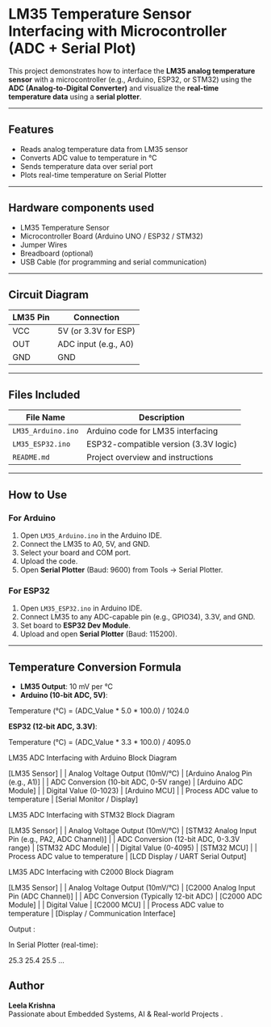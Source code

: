 #  LM35 Temperature Sensor Interfacing with Microcontroller (ADC + Serial Plot)

This project demonstrates how to interface the **LM35 analog temperature sensor** with a microcontroller (e.g., Arduino, ESP32, or STM32) using the **ADC (Analog-to-Digital Converter)** and visualize the **real-time temperature data** using a **serial plotter**.

---

## Features

- Reads analog temperature data from LM35 sensor
- Converts ADC value to temperature in °C
- Sends temperature data over serial port
- Plots real-time temperature on Serial Plotter

---

##  Hardware components used

- LM35 Temperature Sensor  
- Microcontroller Board (Arduino UNO / ESP32 / STM32)  
- Jumper Wires  
- Breadboard (optional)  
- USB Cable (for programming and serial communication)  

---

##  Circuit Diagram

| LM35 Pin | Connection           |
|----------|----------------------|
| VCC      | 5V (or 3.3V for ESP) |
| OUT      | ADC input (e.g., A0) |
| GND      | GND                  |

---

##  Files Included

| File Name           | Description                            |
|---------------------|----------------------------------------|
| `LM35_Arduino.ino`  | Arduino code for LM35 interfacing      |
| `LM35_ESP32.ino`    | ESP32-compatible version (3.3V logic)  |
| `README.md`         | Project overview and instructions      |

---

##  How to Use

### For Arduino

1. Open `LM35_Arduino.ino` in the Arduino IDE.
2. Connect the LM35 to A0, 5V, and GND.
3. Select your board and COM port.
4. Upload the code.
5. Open **Serial Plotter** (Baud: 9600) from Tools → Serial Plotter.

### For ESP32

1. Open `LM35_ESP32.ino` in Arduino IDE.
2. Connect LM35 to any ADC-capable pin (e.g., GPIO34), 3.3V, and GND.
3. Set board to **ESP32 Dev Module**.
4. Upload and open **Serial Plotter** (Baud: 115200).

---

##  Temperature Conversion Formula

- **LM35 Output**: 10 mV per °C
- **Arduino (10-bit ADC, 5V)**:

Temperature (°C) = (ADC_Value * 5.0 * 100.0) / 1024.0

**ESP32 (12-bit ADC, 3.3V)**:

Temperature (°C) = (ADC_Value * 3.3 * 100.0) / 4095.0

LM35 ADC Interfacing with Arduino Block Diagram

[LM35 Sensor]
   |
   | Analog Voltage Output (10mV/°C)
   |
[Arduino Analog Pin (e.g., A1)]
   |
   | ADC Conversion (10-bit ADC, 0-5V range)
   |
[Arduino ADC Module]
   |
   | Digital Value (0-1023)
   |
[Arduino MCU]
   |
   | Process ADC value to temperature
   |
[Serial Monitor / Display]

LM35 ADC Interfacing with STM32 Block Diagram

[LM35 Sensor]
   |
   | Analog Voltage Output (10mV/°C)
   |
[STM32 Analog Input Pin (e.g., PA2, ADC Channel)]
   |
   | ADC Conversion (12-bit ADC, 0-3.3V range)
   |
[STM32 ADC Module]
   |
   | Digital Value (0-4095)
   |
[STM32 MCU]
   |
   | Process ADC value to temperature
   |
[LCD Display / UART Serial Output]

LM35 ADC Interfacing with C2000 Block Diagram

[LM35 Sensor]
   |
   | Analog Voltage Output (10mV/°C)
   |
[C2000 Analog Input Pin (ADC Channel)]
   |
   | ADC Conversion (Typically 12-bit ADC)
   |
[C2000 ADC Module]
   |
   | Digital Value
   |
[C2000 MCU]
   |
   | Process ADC value to temperature
   |
[Display / Communication Interface]

Output :

In Serial Plotter (real-time):

25.3 25.4 25.5 ...

##  Author

**Leela Krishna**  
Passionate about Embedded Systems,
 AI & Real-world Projects .

